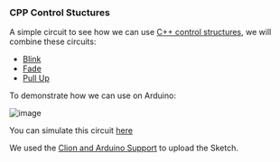 ### CPP Control Stuctures
A simple circuit to see how we can use [C++ control structures](http://www.cplusplus.com/doc/oldtutorial/control/), we will combine these circuits:

* [Blink](https://github.com/robsonoduarte/learn-arduino/tree/master/arduino-courses/arduino-brazilian-course/blink)
* [Fade](https://github.com/robsonoduarte/learn-arduino/tree/master/arduino-courses/arduino-brazilian-course/fade)
* [Pull Up](https://github.com/robsonoduarte/learn-arduino/tree/master/arduino-courses/arduino-brazilian-course/pull-up)

To demonstrate how we can use on Arduino:

![image](https://user-images.githubusercontent.com/797845/83777391-bb23a200-a65f-11ea-802a-b8f5bbd658dc.png)


You can simulate this circuit [here](https://www.tinkercad.com/things/aYH3AJBJuAc-cpp-control-structures)



We used the [Clion and Arduino Support](https://github.com/robsonoduarte/learn-arduino/tree/master/clion-arduino/example) to upload the Sketch.
